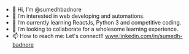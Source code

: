- 👋 Hi, I’m @sumedhbadnore
- 👀 I’m interested in web developing and automations.
- 🌱 I’m currently learning ReactJs, Python 3 and competitive coding.
- 💞️ I’m looking to collaborate for a wholesome learning experience.
- 📫 How to reach me: Let's connect!!
www.linkedin.com/in/sumedh-badnore

<!---
sumedhbadnore/sumedhbadnore is a ✨ special ✨ repository because its `README.md` (this file) appears on your GitHub profile.
You can click the Preview link to take a look at your changes.
--->
